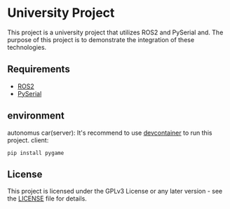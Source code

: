 # University Project

This project is a university project that utilizes ROS2 and PySerial and. The purpose of this project is to demonstrate the integration of these technologies.

## Requirements

- [ROS2](https://docs.ros.org/en/humble/index.html)
- [PySerial](https://pyserial.readthedocs.io/en/latest/index.html)
## environment
autonomus car(server):
It's recommend to use [devcontainer](.devcontainer/) to run this project.
client:
```
pip install pygame
``` 

## License

This project is licensed under the GPLv3 License or any later version - see the [LICENSE](LICENSE) file for details.
